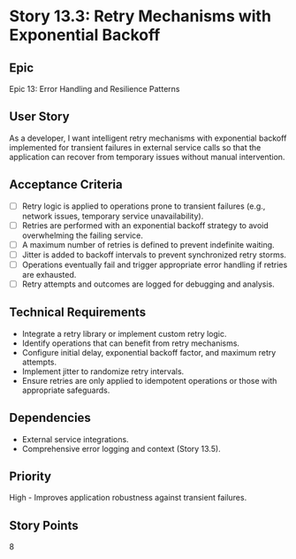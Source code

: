 # Story 13.3: Retry Mechanisms with Exponential Backoff

## Epic

Epic 13: Error Handling and Resilience Patterns

## User Story

As a developer, I want intelligent retry mechanisms with exponential backoff implemented for transient failures in external service calls so that the application can recover from temporary issues without manual intervention.

## Acceptance Criteria

- [ ] Retry logic is applied to operations prone to transient failures (e.g., network issues, temporary service unavailability).
- [ ] Retries are performed with an exponential backoff strategy to avoid overwhelming the failing service.
- [ ] A maximum number of retries is defined to prevent indefinite waiting.
- [ ] Jitter is added to backoff intervals to prevent synchronized retry storms.
- [ ] Operations eventually fail and trigger appropriate error handling if retries are exhausted.
- [ ] Retry attempts and outcomes are logged for debugging and analysis.

## Technical Requirements

- Integrate a retry library or implement custom retry logic.
- Identify operations that can benefit from retry mechanisms.
- Configure initial delay, exponential backoff factor, and maximum retry attempts.
- Implement jitter to randomize retry intervals.
- Ensure retries are only applied to idempotent operations or those with appropriate safeguards.

## Dependencies

- External service integrations.
- Comprehensive error logging and context (Story 13.5).

## Priority

High - Improves application robustness against transient failures.

## Story Points

8
